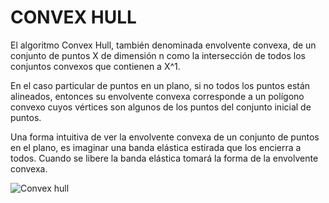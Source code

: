 # CONVEX HULL

El algoritmo Convex Hull, también denominada envolvente convexa,  de un conjunto de puntos X de dimensión n como la 
intersección de todos los conjuntos convexos que contienen a X^1.

En el caso particular de puntos en un plano, si no todos los puntos están alineados, entonces su envolvente convexa 
corresponde a un polígono convexo cuyos vértices son algunos de los puntos del conjunto inicial de puntos.

Una forma intuitiva de ver la envolvente convexa de un conjunto de puntos en el plano, es imaginar una banda elástica 
estirada que los encierra a todos. Cuando se libere la banda elástica tomará la forma de la envolvente convexa. 

![Convex hull](https://upload.wikimedia.org/wikipedia/commons/thumb/1/1d/ConvexClosure.svg/220px-ConvexClosure.svg.png)
